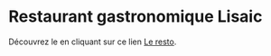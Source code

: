 # Restaurant gastronomique Lisaic

Découvrez le en cliquant sur ce lien [Le resto](https://github.com/Lisebnt69/Lisaic.git).
